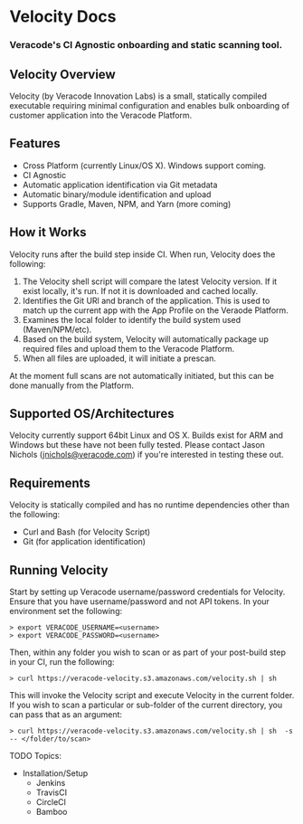 # Velocity Docs
### Veracode's CI Agnostic onboarding and static scanning tool.

## Velocity Overview
Velocity (by Veracode Innovation Labs) is a small, statically compiled executable requiring minimal configuration and enables bulk onboarding of customer application into the Veracode Platform.

## Features

- Cross Platform (currently Linux/OS X). Windows support coming.
- CI Agnostic
- Automatic application identification via Git metadata
- Automatic binary/module identification and upload
- Supports Gradle, Maven, NPM, and Yarn (more coming)

## How it Works
Velocity runs after the build step inside CI.  When run, Velocity does the following:
1. The Velocity shell script will compare the latest Velocity version.  If it exist locally, it's run.  If not it is downloaded and cached locally.
2. Identifies the Git URl and branch of the application. This is used to match up the current app with the App Profile on the Veraode Platform.
3. Examines the local folder to identify the build system used (Maven/NPM/etc).
4. Based on the build system, Velocity will automatically package up required files and upload them to the Veracode Platform.
5. When all files are uploaded, it will initiate a prescan.

At the moment full scans are not automatically initiated, but this can be done manually from the Platform.

## Supported OS/Architectures

Velocity currently support 64bit Linux and OS X.  Builds exist for ARM and Windows but these have not been fully tested.  Please contact Jason Nichols (jnichols@veracode.com) if you're interested in testing these out.

## Requirements
Velocity is statically compiled and has no runtime dependencies other than the following:
- Curl and Bash (for Velocity Script)
- Git (for application identification)


## Running Velocity

Start by setting up Veracode username/password credentials for Velocity. Ensure that you have username/password and not API tokens. In your environment set the following:

```
> export VERACODE_USERNAME=<username>
> export VERACODE_PASSWORD=<username>
```

Then, within any folder you wish to scan or as part of your post-build step in your CI, run the following:
```
> curl https://veracode-velocity.s3.amazonaws.com/velocity.sh | sh
```

This will invoke the Velocity script and execute Velocity in the current folder.  If you wish to scan a particular or sub-folder of the current directory, you can pass that as an argument:

```
> curl https://veracode-velocity.s3.amazonaws.com/velocity.sh | sh  -s -- </folder/to/scan>
```

TODO Topics:
- Installation/Setup
  - Jenkins
  - TravisCI
  - CircleCI
  - Bamboo


